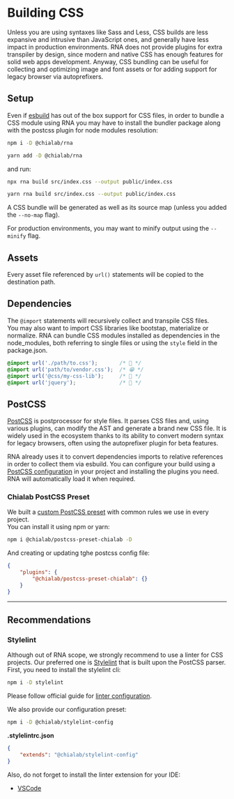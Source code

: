 # Building CSS

Unless you are using syntaxes like Sass and Less, CSS builds are less expansive and intrusive than JavaScript ones, and generally have less impact in production environments. RNA does not provide plugins for extra transpiler by design, since modern and native CSS has enough features for solid web apps development. Anyway, CSS bundling can be useful for collecting and optimizing image and font assets or for adding support for legacy browser via autoprefixers.

## Setup

Even if [esbuild](https://esbuild.github.io/) has out of the box support for CSS files, in order to bundle a CSS module using RNA you may have to install the bundler package along with the postcss plugin for node modules resolution:

```sh
npm i -D @chialab/rna
```

```sh
yarn add -D @chialab/rna
```

and run:

```sh
npx rna build src/index.css --output public/index.css
```

```sh
yarn rna build src/index.css --output public/index.css
```

A CSS bundle will be generated as well as its source map (unless you added the `--no-map` flag).

For production environments, you may want to minify output using the `--minify` flag.

## Assets

Every asset file referenced by `url()` statements will be copied to the destination path.

## Dependencies

The `@import` statements will recursively collect and transpile CSS files.  
You may also want to import CSS libraries like bootstap, materialize or normalize. RNA can bundle CSS modules installed as dependencies in the node_modules, both referring to single files or using the `style` field in the package.json.

```css
@import url('./path/to.css');       /* 🙂 */
@import url('path/to/vendor.css');  /* 😁 */
@import url('@css/my-css-lib');     /* 🤩 */
@import url('jquery');              /* 🤕 */
```

## PostCSS

[PostCSS](https://postcss.org/) is postprocessor for style files. It parses CSS files and, using various plugins, can modify the AST and generate a brand new CSS file. It is widely used in the ecosystem thanks to its ability to convert modern syntax for legacy browsers, often using the autoprefixer plugin for beta features.

RNA already uses it to convert dependencies imports to relative references in order to collect them via esbuild. You can configure your build using a [PostCSS configuration](https://github.com/postcss/postcss-load-config) in your project and installing the plugins you need. RNA will automatically load it when required.

### Chialab PostCSS Preset

We built a [custom PostCSS preset](https://www.npmjs.com/package/@chialab/postcss-preset-chialab) with common rules we use in every project.  
You can install it using npm  or yarn:

```sh
npm i @chialab/postcss-preset-chialab -D
```

And creating or updating tghe postcss config file:

```json
{
    "plugins": {
        "@chialab/postcss-preset-chialab": {}
    }
}
```

---

## Recommendations

### Stylelint

Although out of RNA scope, we strongly recommend to use a linter for CSS projects. Our preferred one is [Stylelint](https://stylelint.io/) that is built upon the PostCSS parser.  
First, you need to install the stylelint cli:

```sh
npm i -D stylelint
```

Please follow official guide for [linter configuration](https://stylelint.io/user-guide/configure).

We also provide our configuration preset:

```sh
npm i -D @chialab/stylelint-config
```

**.stylelintrc.json**

```json
{
    "extends": "@chialab/stylelint-config"
}
```

Also, do not forget to install the linter extension for your IDE:
* [VSCode](https://marketplace.visualstudio.com/items?itemName=stylelint.vscode-stylelint)
